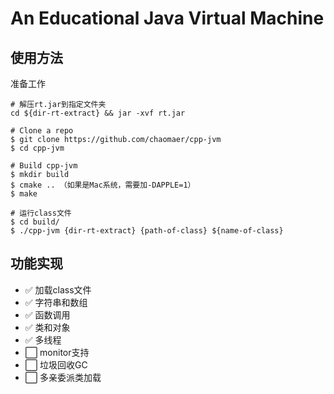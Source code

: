 # An Educational Java Virtual Machine

## 使用方法
准备工作
```
# 解压rt.jar到指定文件夹
cd ${dir-rt-extract} && jar -xvf rt.jar
```
```
# Clone a repo
$ git clone https://github.com/chaomaer/cpp-jvm
$ cd cpp-jvm

# Build cpp-jvm
$ mkdir build
$ cmake .. （如果是Mac系统，需要加-DAPPLE=1）
$ make

# 运行class文件
$ cd build/
$ ./cpp-jvm {dir-rt-extract} {path-of-class} ${name-of-class}
```

## 功能实现
- :white_check_mark: 加载class文件
- :white_check_mark: 字符串和数组
- :white_check_mark: 函数调用
- :white_check_mark: 类和对象
- :white_check_mark: 多线程
- :white_large_square: monitor支持
- :white_large_square: 垃圾回收GC
- :white_large_square: 多亲委派类加载
